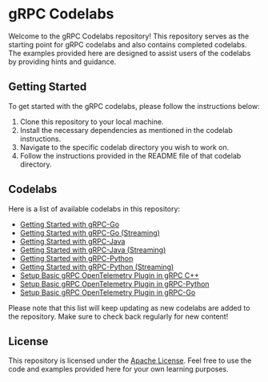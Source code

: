 # gRPC Codelabs

Welcome to the gRPC Codelabs repository! This repository serves as the starting
point for gRPC codelabs and also contains completed codelabs. The examples
provided here are designed to assist users of the codelabs by providing hints
and guidance.

## Getting Started

To get started with the gRPC codelabs, please follow the instructions below:

1. Clone this repository to your local machine.
2. Install the necessary dependencies as mentioned in the codelab instructions.
3. Navigate to the specific codelab directory you wish to work on.
4. Follow the instructions provided in the README file of that codelab directory.

## Codelabs

Here is a list of available codelabs in this repository:

- [Getting Started with gRPC-Go](codelabs/Getting_Started_with_gRPC_Go)
- [Getting Started with gRPC-Go (Streaming)](codelabs/Getting_Started_with_gRPC_Go_Streaming)
- [Getting Started with gRPC-Java](codelabs/Getting_Started_with_gRPC_Java)
- [Getting Started with gRPC-Java (Streaming)](codelabs/Getting_Started_with_gRPC_Java_Streaming)
- [Getting Started with gRPC-Python](codelabs/Getting_Started_with_gRPC_Python)
- [Getting Started with gRPC-Python (Streaming)](codelabs/Getting_Started_with_gRPC_Python_streaming)
- [Setup Basic gRPC OpenTelemetry Plugin in gRPC C++](codelabs/Setup_Basic_gRPC_OpenTelemetry_Plugin_in_gRPC_CPP)
- [Setup Basic gRPC OpenTelemetry Plugin in gRPC-Python](codelabs/Setup_Basic_gRPC_OpenTelemetry_Plugin_in_gRPC_Python)
- [Setup Basic gRPC OpenTelemetry Plugin in gRPC-Go](codelabs/Setup_Basic_gRPC_OpenTelemetry_Plugin_in_gRPC_Go/)

Please note that this list will keep updating as new codelabs are added to the
repository. Make sure to check back regularly for new content!

## License

This repository is licensed under the [Apache License](LICENSE). Feel free to
use the code and examples provided here for your own learning purposes.
